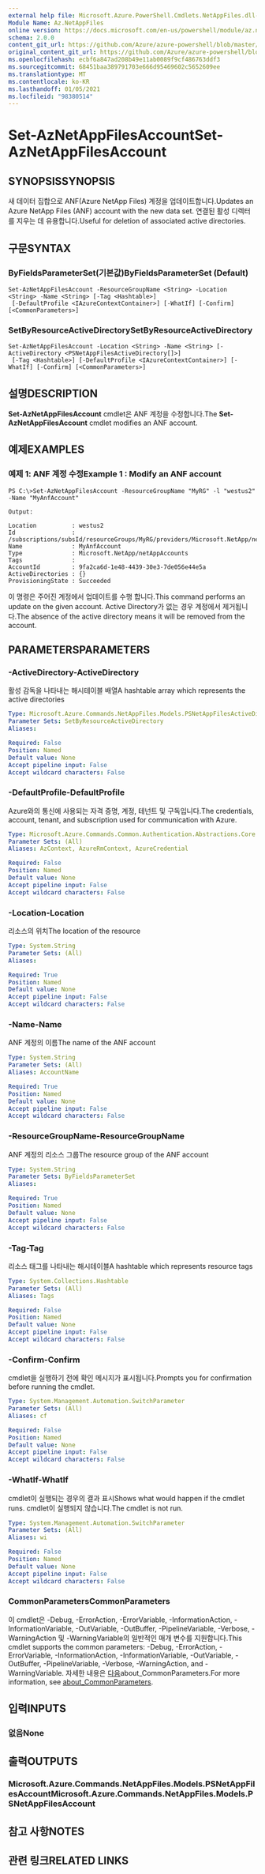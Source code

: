 ```yaml
---
external help file: Microsoft.Azure.PowerShell.Cmdlets.NetAppFiles.dll-Help.xml
Module Name: Az.NetAppFiles
online version: https://docs.microsoft.com/en-us/powershell/module/az.netappfiles/set-aznetappfilesaccount
schema: 2.0.0
content_git_url: https://github.com/Azure/azure-powershell/blob/master/src/NetAppFiles/NetAppFiles/help/Set-AzNetAppFilesAccount.md
original_content_git_url: https://github.com/Azure/azure-powershell/blob/master/src/NetAppFiles/NetAppFiles/help/Set-AzNetAppFilesAccount.md
ms.openlocfilehash: ecbf6a847ad208b49e11ab0089f9cf486763ddf3
ms.sourcegitcommit: 68451baa389791703e666d95469602c5652609ee
ms.translationtype: MT
ms.contentlocale: ko-KR
ms.lasthandoff: 01/05/2021
ms.locfileid: "98380514"
---
```

# <span data-ttu-id="0d348-101">Set-AzNetAppFilesAccount</span><span class="sxs-lookup"><span data-stu-id="0d348-101">Set-AzNetAppFilesAccount</span></span>

## <span data-ttu-id="0d348-102">SYNOPSIS</span><span class="sxs-lookup"><span data-stu-id="0d348-102">SYNOPSIS</span></span>
<span data-ttu-id="0d348-103">새 데이터 집합으로 ANF(Azure NetApp Files) 계정을 업데이트합니다.</span><span class="sxs-lookup"><span data-stu-id="0d348-103">Updates an Azure NetApp Files (ANF) account with the new data set.</span></span> <span data-ttu-id="0d348-104">연결된 활성 디렉터를 지우는 데 유용합니다.</span><span class="sxs-lookup"><span data-stu-id="0d348-104">Useful for deletion of associated active directories.</span></span>

## <span data-ttu-id="0d348-105">구문</span><span class="sxs-lookup"><span data-stu-id="0d348-105">SYNTAX</span></span>

### <span data-ttu-id="0d348-106">ByFieldsParameterSet(기본값)</span><span class="sxs-lookup"><span data-stu-id="0d348-106">ByFieldsParameterSet (Default)</span></span>
```
Set-AzNetAppFilesAccount -ResourceGroupName <String> -Location <String> -Name <String> [-Tag <Hashtable>]
 [-DefaultProfile <IAzureContextContainer>] [-WhatIf] [-Confirm] [<CommonParameters>]
```

### <span data-ttu-id="0d348-107">SetByResourceActiveDirectory</span><span class="sxs-lookup"><span data-stu-id="0d348-107">SetByResourceActiveDirectory</span></span>
```
Set-AzNetAppFilesAccount -Location <String> -Name <String> [-ActiveDirectory <PSNetAppFilesActiveDirectory[]>]
 [-Tag <Hashtable>] [-DefaultProfile <IAzureContextContainer>] [-WhatIf] [-Confirm] [<CommonParameters>]
```

## <span data-ttu-id="0d348-108">설명</span><span class="sxs-lookup"><span data-stu-id="0d348-108">DESCRIPTION</span></span>
<span data-ttu-id="0d348-109">**Set-AzNetAppFilesAccount** cmdlet은 ANF 계정을 수정합니다.</span><span class="sxs-lookup"><span data-stu-id="0d348-109">The **Set-AzNetAppFilesAccount** cmdlet modifies an ANF account.</span></span>

## <span data-ttu-id="0d348-110">예제</span><span class="sxs-lookup"><span data-stu-id="0d348-110">EXAMPLES</span></span>

### <span data-ttu-id="0d348-111">예제 1: ANF 계정 수정</span><span class="sxs-lookup"><span data-stu-id="0d348-111">Example 1 : Modify an ANF account</span></span>
```
PS C:\>Set-AzNetAppFilesAccount -ResourceGroupName "MyRG" -l "westus2" -Name "MyAnfAccount"

Output:

Location          : westus2
Id                : /subscriptions/subsId/resourceGroups/MyRG/providers/Microsoft.NetApp/netAppAccounts/MyAnfAccount
Name              : MyAnfAccount
Type              : Microsoft.NetApp/netAppAccounts
Tags              :
AccountId         : 9fa2ca6d-1e48-4439-30e3-7de056e44e5a
ActiveDirectories : {}
ProvisioningState : Succeeded
```

<span data-ttu-id="0d348-112">이 명령은 주어진 계정에서 업데이트를 수행 합니다.</span><span class="sxs-lookup"><span data-stu-id="0d348-112">This command performs an update on the given account.</span></span> <span data-ttu-id="0d348-113">Active Directory가 없는 경우 계정에서 제거됩니다.</span><span class="sxs-lookup"><span data-stu-id="0d348-113">The absence of the active directory means it will be removed from the account.</span></span>

## <span data-ttu-id="0d348-114">PARAMETERS</span><span class="sxs-lookup"><span data-stu-id="0d348-114">PARAMETERS</span></span>

### <span data-ttu-id="0d348-115">-ActiveDirectory</span><span class="sxs-lookup"><span data-stu-id="0d348-115">-ActiveDirectory</span></span>
<span data-ttu-id="0d348-116">활성 감독을 나타내는 해시테이블 배열</span><span class="sxs-lookup"><span data-stu-id="0d348-116">A hashtable array which represents the active directories</span></span>

```yaml
Type: Microsoft.Azure.Commands.NetAppFiles.Models.PSNetAppFilesActiveDirectory[]
Parameter Sets: SetByResourceActiveDirectory
Aliases:

Required: False
Position: Named
Default value: None
Accept pipeline input: False
Accept wildcard characters: False
```

### <span data-ttu-id="0d348-117">-DefaultProfile</span><span class="sxs-lookup"><span data-stu-id="0d348-117">-DefaultProfile</span></span>
<span data-ttu-id="0d348-118">Azure와의 통신에 사용되는 자격 증명, 계정, 테넌트 및 구독입니다.</span><span class="sxs-lookup"><span data-stu-id="0d348-118">The credentials, account, tenant, and subscription used for communication with Azure.</span></span>

```yaml
Type: Microsoft.Azure.Commands.Common.Authentication.Abstractions.Core.IAzureContextContainer
Parameter Sets: (All)
Aliases: AzContext, AzureRmContext, AzureCredential

Required: False
Position: Named
Default value: None
Accept pipeline input: False
Accept wildcard characters: False
```

### <span data-ttu-id="0d348-119">-Location</span><span class="sxs-lookup"><span data-stu-id="0d348-119">-Location</span></span>
<span data-ttu-id="0d348-120">리소스의 위치</span><span class="sxs-lookup"><span data-stu-id="0d348-120">The location of the resource</span></span>

```yaml
Type: System.String
Parameter Sets: (All)
Aliases:

Required: True
Position: Named
Default value: None
Accept pipeline input: False
Accept wildcard characters: False
```

### <span data-ttu-id="0d348-121">-Name</span><span class="sxs-lookup"><span data-stu-id="0d348-121">-Name</span></span>
<span data-ttu-id="0d348-122">ANF 계정의 이름</span><span class="sxs-lookup"><span data-stu-id="0d348-122">The name of the ANF account</span></span>

```yaml
Type: System.String
Parameter Sets: (All)
Aliases: AccountName

Required: True
Position: Named
Default value: None
Accept pipeline input: False
Accept wildcard characters: False
```

### <span data-ttu-id="0d348-123">-ResourceGroupName</span><span class="sxs-lookup"><span data-stu-id="0d348-123">-ResourceGroupName</span></span>
<span data-ttu-id="0d348-124">ANF 계정의 리소스 그룹</span><span class="sxs-lookup"><span data-stu-id="0d348-124">The resource group of the ANF account</span></span>

```yaml
Type: System.String
Parameter Sets: ByFieldsParameterSet
Aliases:

Required: True
Position: Named
Default value: None
Accept pipeline input: False
Accept wildcard characters: False
```

### <span data-ttu-id="0d348-125">-Tag</span><span class="sxs-lookup"><span data-stu-id="0d348-125">-Tag</span></span>
<span data-ttu-id="0d348-126">리소스 태그를 나타내는 해시테이블</span><span class="sxs-lookup"><span data-stu-id="0d348-126">A hashtable which represents resource tags</span></span>

```yaml
Type: System.Collections.Hashtable
Parameter Sets: (All)
Aliases: Tags

Required: False
Position: Named
Default value: None
Accept pipeline input: False
Accept wildcard characters: False
```

### <span data-ttu-id="0d348-127">-Confirm</span><span class="sxs-lookup"><span data-stu-id="0d348-127">-Confirm</span></span>
<span data-ttu-id="0d348-128">cmdlet을 실행하기 전에 확인 메시지가 표시됩니다.</span><span class="sxs-lookup"><span data-stu-id="0d348-128">Prompts you for confirmation before running the cmdlet.</span></span>

```yaml
Type: System.Management.Automation.SwitchParameter
Parameter Sets: (All)
Aliases: cf

Required: False
Position: Named
Default value: None
Accept pipeline input: False
Accept wildcard characters: False
```

### <span data-ttu-id="0d348-129">-WhatIf</span><span class="sxs-lookup"><span data-stu-id="0d348-129">-WhatIf</span></span>
<span data-ttu-id="0d348-130">cmdlet이 실행되는 경우의 결과 표시</span><span class="sxs-lookup"><span data-stu-id="0d348-130">Shows what would happen if the cmdlet runs.</span></span>
<span data-ttu-id="0d348-131">cmdlet이 실행되지 않습니다.</span><span class="sxs-lookup"><span data-stu-id="0d348-131">The cmdlet is not run.</span></span>

```yaml
Type: System.Management.Automation.SwitchParameter
Parameter Sets: (All)
Aliases: wi

Required: False
Position: Named
Default value: None
Accept pipeline input: False
Accept wildcard characters: False
```

### <span data-ttu-id="0d348-132">CommonParameters</span><span class="sxs-lookup"><span data-stu-id="0d348-132">CommonParameters</span></span>
<span data-ttu-id="0d348-133">이 cmdlet은 -Debug, -ErrorAction, -ErrorVariable, -InformationAction, -InformationVariable, -OutVariable, -OutBuffer, -PipelineVariable, -Verbose, -WarningAction 및 -WarningVariable의 일반적인 매개 변수를 지원합니다.</span><span class="sxs-lookup"><span data-stu-id="0d348-133">This cmdlet supports the common parameters: -Debug, -ErrorAction, -ErrorVariable, -InformationAction, -InformationVariable, -OutVariable, -OutBuffer, -PipelineVariable, -Verbose, -WarningAction, and -WarningVariable.</span></span> <span data-ttu-id="0d348-134">자세한 내용은 [다음](http://go.microsoft.com/fwlink/?LinkID=113216)about_CommonParameters.</span><span class="sxs-lookup"><span data-stu-id="0d348-134">For more information, see [about_CommonParameters](http://go.microsoft.com/fwlink/?LinkID=113216).</span></span>

## <span data-ttu-id="0d348-135">입력</span><span class="sxs-lookup"><span data-stu-id="0d348-135">INPUTS</span></span>

### <span data-ttu-id="0d348-136">없음</span><span class="sxs-lookup"><span data-stu-id="0d348-136">None</span></span>

## <span data-ttu-id="0d348-137">출력</span><span class="sxs-lookup"><span data-stu-id="0d348-137">OUTPUTS</span></span>

### <span data-ttu-id="0d348-138">Microsoft.Azure.Commands.NetAppFiles.Models.PSNetAppFilesAccount</span><span class="sxs-lookup"><span data-stu-id="0d348-138">Microsoft.Azure.Commands.NetAppFiles.Models.PSNetAppFilesAccount</span></span>

## <span data-ttu-id="0d348-139">참고 사항</span><span class="sxs-lookup"><span data-stu-id="0d348-139">NOTES</span></span>

## <span data-ttu-id="0d348-140">관련 링크</span><span class="sxs-lookup"><span data-stu-id="0d348-140">RELATED LINKS</span></span>
